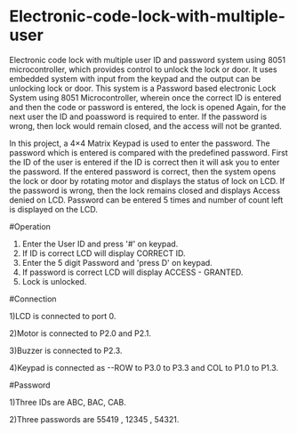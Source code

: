 # Electronic-code-lock-with-multiple-user

Electronic code lock with multiple user ID and password system using 8051 microcontroller,
which provides control to unlock the lock or door. 
It uses embedded system with input from the keypad and the output can be unlocking lock or door.
This system is a Password based electronic Lock System using 8051 Microcontroller,
wherein once the correct ID is entered and then the code or password is entered, the lock is opened 
Again, for the next user the ID and poassword is required to enter.
If the password is wrong, then lock would remain closed, and the access will not be granted.



In this project, a 4×4 Matrix Keypad is used to enter the password.
The password which is entered is compared with the predefined password.
First the ID of the user is entered  if the ID is correct then it will ask you to enter the password.
If the entered password is correct, then the system opens the lock or door by rotating motor and displays the status of lock on LCD.
If the password is wrong, then the lock  remains closed and displays Access denied on LCD.
Password can be entered 5 times and number of count left is displayed on the LCD.  

#Operation
1) Enter the User ID and press '#' on keypad.
2) If ID is correct LCD will display CORRECT ID.
3) Enter the 5 digit Password and 'press D' on keypad.
4) If password is correct LCD will display ACCESS - GRANTED.
5) Lock is unlocked.


#Connection

1)LCD is connected to port 0.

2)Motor is connected to P2.0 and P2.1.

3)Buzzer is connected to P2.3.

4)Keypad is connected as --ROW to P3.0 to P3.3 and COL to P1.0 to P1.3.

#Password

1)Three IDs are ABC, BAC, CAB.

2)Three passwords are 55419 , 12345 , 54321.




